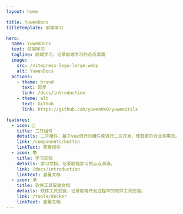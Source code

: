 ```yaml
---
layout: home

title: YuwenDocs
titleTemplate: 前端学习

hero:
  name: YuwenDocs
  text: 前端学习
  tagline: 前端学习，记录前端学习的点点滴滴
  image:
    src: /vitepress-logo-large.webp
    alt: YuwenDocs
  actions:
    - theme: brand
      text: 起步
      link: /docs/introduction
    - theme: alt
      text: Github
      link: https://github.com/yuwenOvO/yuwenUtils

features:
  - icon: 🎨
    title: 二开组件
    details: 二开组件，基于vue流行的组件库进行二次开发，使其更符合业务需求。
    link: /components/button
    linkText: 查看组件
  - icon: 📚
    title: 学习文档
    details: 学习文档，记录前端学习的点点滴滴。
    link: /docs/introduction
    linkText: 查看文档
  - icon: 🛠️
    title: 软件工具安装文档
    details: 软件工具安装，记录前端开发过程中的软件工具安装。
    link: /tools/docker
    linkText: 查看文档
---
```


<style>
:root {
  --vp-home-hero-name-color: transparent;
  --vp-home-hero-name-background: -webkit-linear-gradient(120deg, #bd34fe 30%, #41d1ff);

  --vp-home-hero-image-background-image: linear-gradient(-45deg, #bd34fe 50%, #47caff 50%);
  --vp-home-hero-image-filter: blur(44px);
}

@media (min-width: 640px) {
  :root {
    --vp-home-hero-image-filter: blur(56px);
  }
}

@media (min-width: 960px) {
  :root {
    --vp-home-hero-image-filter: blur(68px);
  }
}
</style>
